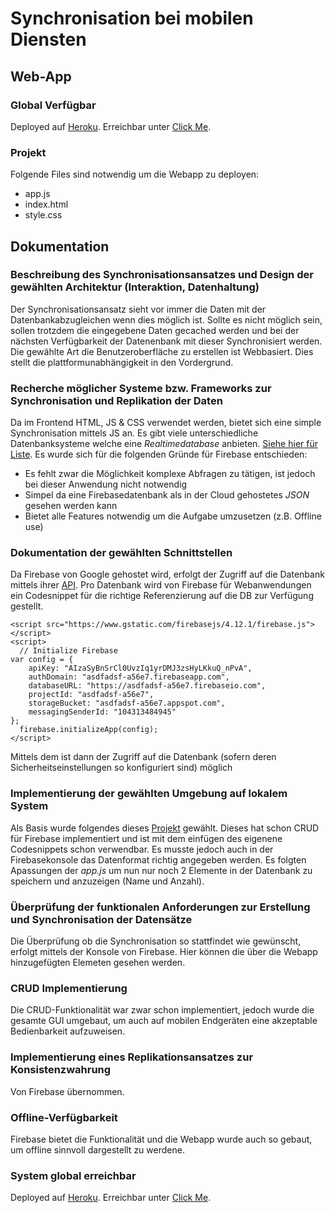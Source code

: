 # Synchronisation bei mobilen Diensten

## Web-App
### Global Verfügbar
Deployed auf [Heroku](https://www.heroku.com/). Erreichbar unter [Click Me](https://sem10einkaufsliste.herokuapp.com).

### Projekt
Folgende Files sind notwendig um die Webapp zu deployen:
* app.js
* index.html
* style.css

## Dokumentation
### Beschreibung des Synchronisationsansatzes und Design der gewählten Architektur (Interaktion, Datenhaltung)
Der Synchronisationsansatz sieht vor immer die Daten mit der Datenbankabzugleichen wenn dies möglich ist. Sollte es nicht möglich sein, sollen trotzdem die eingegebene Daten gecached werden und bei der nächsten Verfügbarkeit der Datenenbank mit dieser Synchronisiert werden. Die gewählte Art die Benutzeroberfläche zu erstellen ist Webbasiert. Dies stellt die plattformunabhängigkeit in den Vordergrund.

### Recherche möglicher Systeme bzw. Frameworks zur Synchronisation und Replikation der Daten
Da im Frontend HTML, JS & CSS verwendet werden, bietet sich eine simple Synchronisation mittels JS an. Es gibt viele unterschiedliche Datenbanksysteme welche eine _Realtimedatabase_ anbieten. [Siehe hier für Liste](https://medium.baqend.com/real-time-databases-explained-why-meteor-rethinkdb-parse-and-firebase-dont-scale-822ff87d2f87). Es wurde sich für die folgenden Gründe für Firebase entschieden:
* Es fehlt zwar die Möglichkeit komplexe Abfragen zu tätigen, ist jedoch bei dieser Anwendung nicht notwendig
* Simpel da eine Firebasedatenbank als in der Cloud gehostetes _JSON_ gesehen werden kann
* Bietet alle Features notwendig um die Aufgabe umzusetzen (z.B. Offline use)


### Dokumentation der gewählten Schnittstellen
Da Firebase von Google gehostet wird, erfolgt der Zugriff auf die Datenbank mittels ihrer [API](https://firebase.google.com/docs/reference/js/). Pro Datenbank wird von Firebase für Webanwendungen ein Codesnippet für die richtige Referenzierung auf die DB zur Verfügung gestellt.
```
<script src="https://www.gstatic.com/firebasejs/4.12.1/firebase.js"></script>
<script>
  // Initialize Firebase
var config = {
    apiKey: "AIzaSyBnSrCl0UvzIq1yrDMJ3zsHyLKkuQ_nPvA",
    authDomain: "asdfadsf-a56e7.firebaseapp.com",
    databaseURL: "https://asdfadsf-a56e7.firebaseio.com",
    projectId: "asdfadsf-a56e7",
    storageBucket: "asdfadsf-a56e7.appspot.com",
    messagingSenderId: "104313484945"
};
  firebase.initializeApp(config);
</script>
```
Mittels dem ist dann der Zugriff auf die Datenbank (sofern deren Sicherheitseinstellungen so konfiguriert sind) möglich

### Implementierung der gewählten Umgebung auf lokalem System
Als Basis wurde folgendes dieses [Projekt](https://github.com/softauthor/firebase-crud-javascript-02) gewählt. Dieses hat schon CRUD für Firebase implementiert und ist mit dem einfügen des eigenene Codesnippets schon verwendbar. Es musste jedoch auch in der Firebasekonsole das Datenformat richtig angegeben werden. Es folgten Apassungen der _app.js_ um nun nur noch 2 Elemente in der Datenbank zu speichern und anzuzeigen (Name und Anzahl).

### Überprüfung der funktionalen Anforderungen zur Erstellung und Synchronisation der Datensätze
Die Überprüfung ob die Synchronisation so stattfindet wie gewünscht, erfolgt mittels der Konsole von Firebase. Hier können die über die Webapp hinzugefügten Elemeten gesehen werden.


### CRUD Implementierung
Die CRUD-Funktionalität war zwar schon implementiert, jedoch wurde die gesamte GUI umgebaut, um auch auf mobilen Endgeräten eine akzeptable Bedienbarkeit aufzuweisen.

### Implementierung eines Replikationsansatzes zur Konsistenzwahrung
Von Firebase übernommen.

### Offline-Verfügbarkeit
Firebase bietet die Funktionalität und die Webapp wurde auch so gebaut, um offline sinnvoll dargestellt zu werdene.

### System global erreichbar
Deployed auf [Heroku](https://www.heroku.com/). Erreichbar unter [Click Me](https://sem10einkaufsliste.herokuapp.com).
